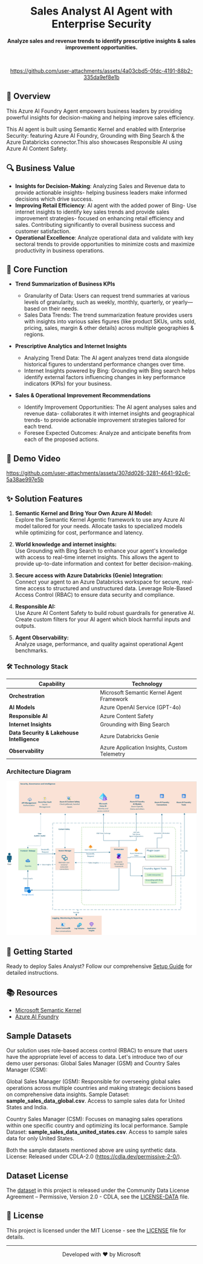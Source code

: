 <div align="center">
  <h1>
    Sales Analyst AI Agent with Enterprise Security
  </h1>
  <p><strong>Analyze sales and revenue trends to identify prescriptive insights & sales improvement opportunities.</strong></p>
  <br>
  

https://github.com/user-attachments/assets/4a03cbd5-0fdc-4191-88b2-335da9ef8e1b


</div>

## 🚀 Overview

This Azure AI Foundry Agent empowers business leaders by providing powerful insights for decision-making and helping improve sales efficiency.

This AI agent is built using Semantic Kernel and enabled with Enterprise Security: featuring Azure AI Foundry, Grounding with Bing Search & the Azure Databricks connector.This also showcases Responsible AI using Azure AI Content Safety.

## 🔍 Business Value

- **Insights for Decision-Making**: Analyzing Sales and Revenue data to provide actionable insights- helping business leaders make informed decisions which drive success.
- **Improving Retail Efficiency**: AI agent with the added power of Bing- Use internet insights to identify key sales trends and provide sales improvement strategies- focused on enhancing retail efficiency and sales. Contributing significantly to overall business success and customer satisfaction.
- **Operational Excellence**: Analyze operational data and validate with key sectoral trends to provide opportunities to minimize costs and maximize productivity in business operations.

## 💼 Core Function

- **Trend Summarization of Business KPIs**
  - Granularity of Data: Users can request trend summaries at various levels of granularity, such as weekly, monthly, quarterly, or yearly—based on their needs.
  - Sales Data Trends:  The trend summarization feature provides users with insights into various sales figures (like product SKUs, units sold, pricing, sales, margin & other details) across multiple geographies & regions.

- **Prescriptive Analytics and Internet Insights**
  - Analyzing Trend Data: The AI agent analyzes trend data alongside historical figures to understand performance changes over time.
  - Internet Insights powered by Bing: Grounding with Bing search helps identify external factors influencing changes in key performance indicators (KPIs) for your business.

- **Sales & Operational Improvement Recommendations**
  - Identify Improvement Opportunities: The AI agent analyses sales and revenue data- collaborates it with internet insights and geographical trends- to provide actionable improvement strategies tailored for each trend.
  - Foresee Expected Outcomes: Analyze and anticipate benefits from each of the proposed actions.

## 🎥 Demo Video



https://github.com/user-attachments/assets/307dd026-3281-4641-92c6-5a38ae997e5b



## ✨ Solution Features

1. **Semantic Kernel and Bring Your Own Azure AI Model:** <br>
Explore the Semantic Kernel Agentic framework to use any Azure AI model tailored for your needs. Allocate tasks to specialized models while optimizing for cost, performance and latency.

2. **World knowledge and internet insights:** <br>
Use Grounding with Bing Search to enhance your agent's knowledge with access to real-time internet insights. This allows the agent to provide up-to-date information and context for better decision-making.

3. **Secure access with Azure Databricks (Genie) Integration:** <br>
Connect your agent to an Azure Databricks workspace for secure, real-time access to structured and unstructured data. Leverage Role-Based Access Control (RBAC) to ensure data security and compliance.

4. **Responsible AI:** <br>
Use Azure AI Content Safety to build robust guardrails for generative AI. Create custom filters for your AI agent which block harmful inputs and outputs.

5. **Agent Observability:** <br>
Analyze usage, performance, and quality against operational Agent benchmarks.


### 🛠️ Technology Stack

| Capability | Technology |
|------------|------------|
| **Orchestration** | Microsoft Semantic Kernel Agent Framework |
| **AI Models** | Azure OpenAI Service (GPT-4o) |
| **Responsible AI** | Azure Content Safety |
| **Internet Insights** | Grounding with Bing Search |
| **Data Security & Lakehouse Intelligence** | Azure Databricks Genie |
| **Observability** | Azure Application Insights, Custom Telemetry |

### Architecture Diagram
![Sales Analyst Architecture](src/solution_accelerators/sales_analyst/docs/images/sales_analyst_architecture_diagram.png)


## 🔧 Getting Started

Ready to deploy Sales Analyst? Follow our comprehensive [Setup Guide](src/solution_accelerators/sales_analyst/SETUP.md) for detailed instructions.

## 📚 Resources

- [Microsoft Semantic Kernel](https://github.com/microsoft/semantic-kernel)
- [Azure AI Foundry](https://ai.azure.com/)

## Sample Datasets
Our solution uses role-based access control (RBAC) to ensure that users have the appropriate level of access to data. 
Let's introduce two of our demo user personas: Global Sales Manager (GSM) and Country Sales Manager (CSM):
 
Global Sales Manager (GSM): 
Responsible for overseeing global sales operations across multiple countries and making strategic decisions based on comprehensive data insights. 
Sample Dataset: **sample_sales_data_global.csv**. Access to sample sales data for United States and India.
 
Country Sales Manager (CSM): 
Focuses on managing sales operations within one specific country and optimizing its local performance.
Sample Dataset: **sample_sales_data_united_states.csv**. Access to sample sales data for only United States.
 
Both the sample datasets mentioned above are using synthetic data.
License: Released under CDLA-2.0 (https://cdla.dev/permissive-2-0/).

## Dataset License

The [dataset](src/solution_accelerators/sales_analyst/data/) in this project is released under the Community Data License Agreement – Permissive, Version 2.0 - CDLA, see the [LICENSE-DATA](LICENSE-DATA.md) file.

## 📄 License

This project is licensed under the MIT License - see the [LICENSE](LICENSE) file for details.

---

<div align="center">
  <p>Developed with ❤️ by Microsoft</p>
</div>
